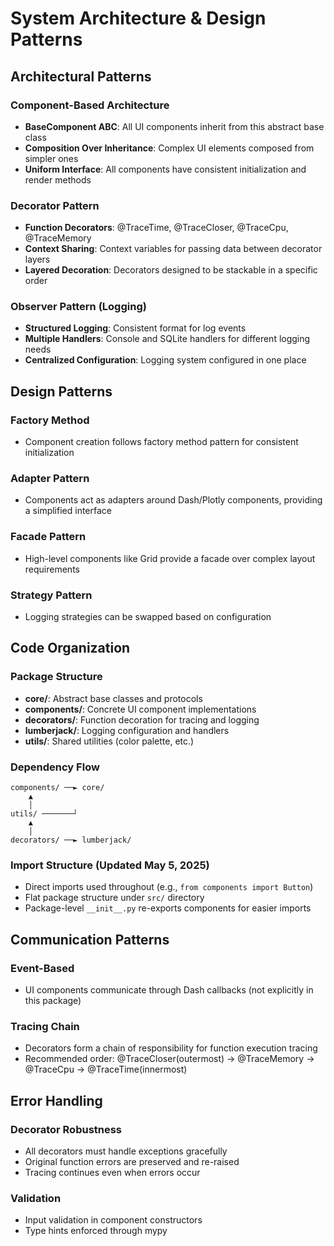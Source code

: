 # System Architecture & Design Patterns

## Architectural Patterns

### Component-Based Architecture
- **BaseComponent ABC**: All UI components inherit from this abstract base class
- **Composition Over Inheritance**: Complex UI elements composed from simpler ones
- **Uniform Interface**: All components have consistent initialization and render methods

### Decorator Pattern
- **Function Decorators**: @TraceTime, @TraceCloser, @TraceCpu, @TraceMemory
- **Context Sharing**: Context variables for passing data between decorator layers
- **Layered Decoration**: Decorators designed to be stackable in a specific order

### Observer Pattern (Logging)
- **Structured Logging**: Consistent format for log events
- **Multiple Handlers**: Console and SQLite handlers for different logging needs
- **Centralized Configuration**: Logging system configured in one place

## Design Patterns

### Factory Method
- Component creation follows factory method pattern for consistent initialization

### Adapter Pattern
- Components act as adapters around Dash/Plotly components, providing a simplified interface

### Facade Pattern
- High-level components like Grid provide a facade over complex layout requirements

### Strategy Pattern
- Logging strategies can be swapped based on configuration

## Code Organization

### Package Structure
- **core/**: Abstract base classes and protocols
- **components/**: Concrete UI component implementations
- **decorators/**: Function decoration for tracing and logging
- **lumberjack/**: Logging configuration and handlers
- **utils/**: Shared utilities (color palette, etc.)

### Dependency Flow
```
components/ ──► core/
    ▲
    │
utils/ ───────┘
    ▲
    │
decorators/ ──► lumberjack/
```

### Import Structure (Updated May 5, 2025)
- Direct imports used throughout (e.g., `from components import Button`)
- Flat package structure under `src/` directory
- Package-level `__init__.py` re-exports components for easier imports

## Communication Patterns

### Event-Based
- UI components communicate through Dash callbacks (not explicitly in this package)

### Tracing Chain
- Decorators form a chain of responsibility for function execution tracing
- Recommended order: @TraceCloser(outermost) → @TraceMemory → @TraceCpu → @TraceTime(innermost)

## Error Handling

### Decorator Robustness
- All decorators must handle exceptions gracefully
- Original function errors are preserved and re-raised
- Tracing continues even when errors occur

### Validation
- Input validation in component constructors
- Type hints enforced through mypy
